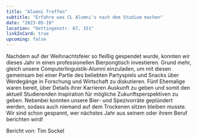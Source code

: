 ```yaml
---
title: "Alumni Treffen"
subtitle: "Erfahre was CL Alumni's nach dem Studium machen"
date: "2023-05-19"
location: "Oettingenstr. 67, 151"
linkInCard: true
upcoming: false
---
```


Nachdem auf der Weihnachtsfeier so fleißig gespendet wurde, konnten wir dieses Jahr in einen professionellen Bierpongtisch investieren. Grund mehr, gleich unsere Computerlinguistik-Alumni einzuladen, um mit diesen gemeinsam bei einer Partie des beliebten Partyspiels und Snacks über Werdegänge in Forschung und Wirtschaft zu diskutieren. Fünf Ehemalige waren bereit, über Details ihrer Karrieren Auskunft zu geben und somit den aktuell Studierenden Inspiration für mögliche Zukunftsperspektiven zu geben. Nebenbei konnten unsere Bier- und Spezivorräte geplündert werden, sodass auch niemand auf dem Trockenen sitzen bleiben musste. Wir sind schon gespannt, wer nächstes Jahr aus seinem oder ihrem Beruf berichten wird!


Bericht von: Tim Sockel
